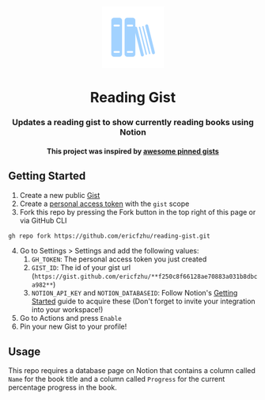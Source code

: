 <p align="center">
    <img src="assets/logo.png" alt="icon" width="125px" />
</p>
<h1 align="center">
    Reading Gist
</h1>

<h3 align="center">Updates a reading gist to show currently reading books using Notion</h3>

<h4 align="center">
    This project was inspired by <a href="https://github.com/matchai/awesome-pinned-gists">awesome pinned gists</a>
</h4>

## Getting Started

1. Create a new public [Gist](https://gist.github.com/)
2. Create a [personal access token](https://github.com/settings/tokens/new) with the `gist` scope
3. Fork this repo by pressing the Fork button in the top right of this page or via GitHub CLI

```bash
gh repo fork https://github.com/ericfzhu/reading-gist.git
```

4. Go to Settings > Settings and add the following values:
   1. `GH_TOKEN`: The personal access token you just created
   2. `GIST_ID`: The id of your gist url (`https://gist.github.com/ericfzhu/**f250c8f66128ae70883a031b8dbca982**`)
   3. `NOTION_API_KEY` and `NOTION_DATABASEID`: Follow Notion's [Getting Started](https://developers.notion.com/docs/getting-started) guide to acquire these (Don't forget to invite your integration into your workspace!)
5. Go to Actions and press `Enable`
6. Pin your new Gist to your profile!

## Usage

This repo requires a database page on Notion that contains a column called `Name` for the book title and a column called `Progress` for the current percentage progress in the book.
